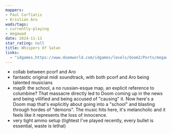 ```yaml
---
mappers:
- Paul Corfiatis
- Kristian Aro
wads/tags:
- currently-playing
- megawad
date: 2024-11-11
star_rating: null
title: Whispers Of Satan
links:
  - "idgames,https://www.doomworld.com/idgames/levels/doom2/Ports/megawads/wos"
---
```


- collab between pcorf and Aro
- fantastic original midi soundtrack, with both pcorf and Aro being talented musicians
- map9: the school, a no russian-esque map, an explicit reference to columbine? That massacre directly led to Doom coming up in the news and being villified and being accused of "causing" it. Now here's a Doom map that's explicitly about going into a "school" and blasting through hordes of "demons". The music hits here, it's melancholic and it feels like it represents the loss of innocence. 
- very tight ammo setup (tightest I've played recently, every bullet is essential, waste is lethal)
